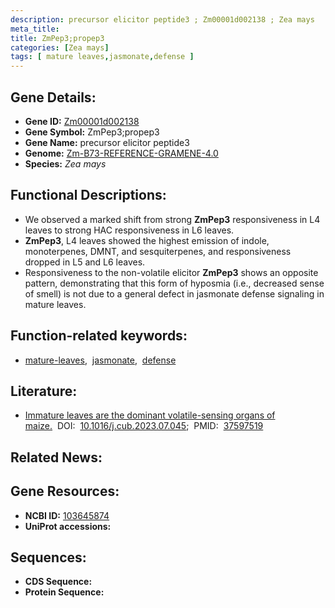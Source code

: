 ```yaml
---
description: precursor elicitor peptide3 ; Zm00001d002138 ; Zea mays
meta_title:
title: ZmPep3;propep3
categories: [Zea mays]
tags: [ mature leaves,jasmonate,defense ]
---
```


## Gene Details:
- **Gene ID:**	[Zm00001d002138](https://www.maizegdb.org/gene_center/gene/Zm00001d002138)
- **Gene Symbol:** ZmPep3;propep3
- **Gene Name:** precursor elicitor peptide3
- **Genome:** [Zm-B73-REFERENCE-GRAMENE-4.0](https://www.maizegdb.org/genome/assembly/Zm-B73-REFERENCE-GRAMENE-4.0)
- **Species:** *Zea mays*

## Functional Descriptions:
   - We observed a marked shift from strong **ZmPep3** responsiveness in L4 leaves to strong HAC responsiveness in L6 leaves.
   - **ZmPep3**, L4 leaves showed the highest emission of indole, monoterpenes, DMNT, and sesquiterpenes, and responsiveness dropped in L5 and L6 leaves.
   - Responsiveness to the non-volatile elicitor **ZmPep3** shows an opposite pattern, demonstrating that this form of hyposmia (i.e., decreased sense of smell) is not due to a general defect in jasmonate defense signaling in mature leaves.

## Function-related keywords:
- [mature-leaves](/tags/mature-leaves/),&nbsp;&nbsp;[jasmonate](/tags/jasmonate/),&nbsp;&nbsp;[defense](/tags/defense/)

## Literature:
   - [Immature leaves are the dominant volatile-sensing organs of maize.]( https://www.cell.com/current-biology/fulltext/S0960-9822(23)00984-3?_returnURL=https%3A%2F%2Flinkinghub.elsevier.com%2Fretrieve%2Fpii%2FS0960982223009843%3Fshowall%3Dtrue)&nbsp;&nbsp;DOI:&nbsp;&nbsp;[10.1016/j.cub.2023.07.045](https://www.cell.com/current-biology/fulltext/S0960-9822(23)00984-3?_returnURL=https%3A%2F%2Flinkinghub.elsevier.com%2Fretrieve%2Fpii%2FS0960982223009843%3Fshowall%3Dtrue);&nbsp;&nbsp;PMID:&nbsp;&nbsp;[37597519](https://pubmed.ncbi.nlm.nih.gov/37597519/)

## Related News:

## Gene Resources:
- **NCBI ID:**  [103645874](https://www.ncbi.nlm.nih.gov/gene/?term=103645874)
- **UniProt accessions:** [](https://www.uniprot.org/uniprotkb//entry)



## Sequences:
- **CDS Sequence:**
- **Protein Sequence:**
